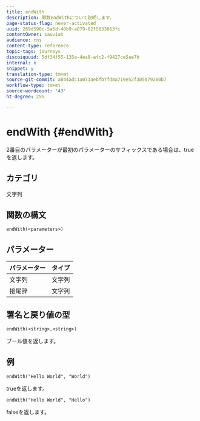 ```yaml
---
title: endWith
description: 関数endWithについて説明します。
page-status-flag: never-activated
uuid: 269d590c-5a6d-40b9-a879-02f5033863fc
contentOwner: sauviat
audience: rns
content-type: reference
topic-tags: journeys
discoiquuid: 5df34f55-135a-4ea8-afc2-f9427ce5ae7b
internal: n
snippet: y
translation-type: tm+mt
source-git-commit: a844adc1a073aebfb7fd8a719e52f305079260b7
workflow-type: tm+mt
source-wordcount: '43'
ht-degree: 25%

---
```



# endWith {#endWith}

2番目のパラメーターが最初のパラメーターのサフィックスである場合は、trueを返します。

## カテゴリ

文字列

## 関数の構文

`endWith(<parameters>)`

## パラメーター

| パラメーター | タイプ |
|-----------|------------------|
| 文字列 | 文字列 |
| 接尾辞 | 文字列 |

## 署名と戻り値の型

`endWith(<string>,<string>)`

ブール値を返します。

## 例

`endWith("Hello World", "World")`

trueを返します。

`endWith("Hello World", "Hello")`

falseを返します。
